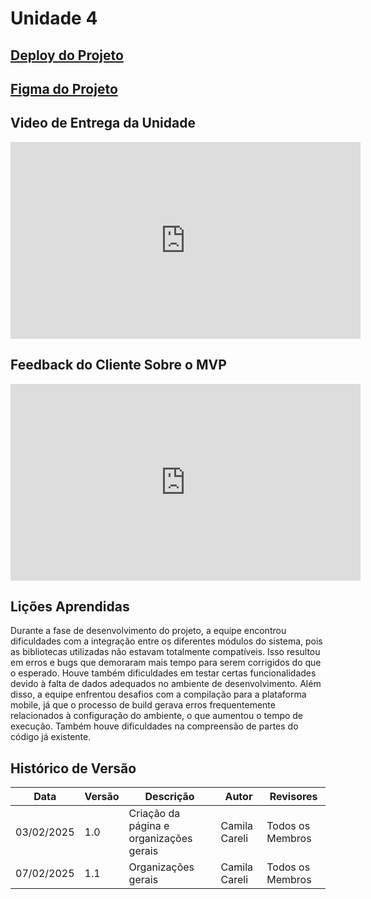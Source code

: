# Unidade 4

## [Deploy do Projeto](https://radis-cerrado.vercel.app/)

## [Figma do Projeto](https://www.figma.com/design/wvjTdIIHYbomfCMfKE3F27/CerraTech-(REQ)?node-id=1103-205&p=f&t=Jn7mMCTPhK127dri-0)

## Video de Entrega da Unidade

<iframe width="560" height="315" src="https://www.youtube.com/embed/28XOH8fI_Yc" frameborder="0" allow="accelerometer; autoplay; clipboard-write; encrypted-media; gyroscope; picture-in-picture; web-share" referrerpolicy="strict-origin-when-cross-origin" allowfullscreen></iframe>

## Feedback do Cliente Sobre o MVP

<iframe width="560" height="315" src="https://www.youtube.com/embed/HTEfVRJi98w" frameborder="0" allow="accelerometer; autoplay; clipboard-write; encrypted-media; gyroscope; picture-in-picture; web-share" referrerpolicy="strict-origin-when-cross-origin" allowfullscreen></iframe>

## Lições Aprendidas

Durante a fase de desenvolvimento do projeto, a equipe encontrou dificuldades com a integração entre os diferentes módulos do sistema, pois as bibliotecas utilizadas não estavam totalmente compatíveis. Isso resultou em erros e bugs que demoraram mais tempo para serem corrigidos do que o esperado. Houve também dificuldades em testar certas funcionalidades devido à falta de dados adequados no ambiente de desenvolvimento. Além disso, a equipe enfrentou desafios com a compilação para a plataforma mobile, já que o processo de build gerava erros frequentemente relacionados à configuração do ambiente, o que aumentou o tempo de execução. Também houve dificuldades na compreensão de partes do código já existente.

## Histórico de Versão

| **Data**     | **Versão** | **Descrição**                                       | **Autor**                    | **Revisores**               |
|--------------|------------|-----------------------------------------------------|------------------------------|-----------------------------|
| 03/02/2025   | 1.0        | Criação da página e organizações gerais      | Camila Careli                       | Todos os Membros            |
| 07/02/2025   | 1.1        | Organizações gerais      | Camila Careli                       | Todos os Membros            |
